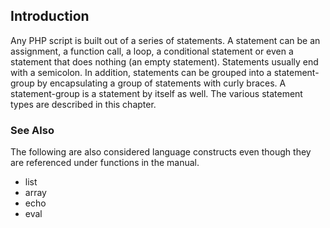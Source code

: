Introduction
------------

Any PHP script is built out of a series of statements. A statement can
be an assignment, a function call, a loop, a conditional statement or
even a statement that does nothing (an empty statement). Statements
usually end with a semicolon. In addition, statements can be grouped
into a statement-group by encapsulating a group of statements with curly
braces. A statement-group is a statement by itself as well. The various
statement types are described in this chapter.

### See Also

The following are also considered language constructs even though they
are referenced under functions in the manual.

-   <span class="function">list</span>
-   <span class="function">array</span>
-   <span class="function">echo</span>
-   <span class="function">eval</span>
